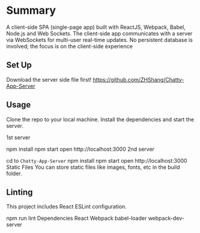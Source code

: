 # Summary

A client-side SPA (single-page app) built with ReactJS, Webpack, Babel, Node.js and Web Sockets. The client-side app communicates with a server via WebSockets for multi-user real-time updates. No persistent database is involved; the focus is on the client-side experience

## Set Up
Download the server side file first!
https://github.com/ZHShang/Chatty-App-Server

## Usage

Clone the repo to your local machine. Install the dependencies and start the server.

1st server

npm install
npm start
open http://localhost:3000
2nd server

cd to `Chatty-App-Server`
npm install
npm start
open http://localhost:3000
Static Files
You can store static files like images, fonts, etc in the build folder.


## Linting
This project includes React ESLint configuration.

npm run lint
Dependencies
React
Webpack
babel-loader
webpack-dev-server
